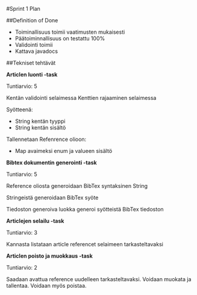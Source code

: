 #Sprint 1 Plan


##Definition of Done

* Toiminallisuus toimii vaatimusten mukaisesti
* Päätoiminnallisuus on testattu 100%
* Validointi toimii
* Kattava javadocs


##Tekniset tehtävät


**Articlen luonti -task**

Tuntiarvio: 5
	
Kentän validointi selaimessa
Kenttien rajaaminen selaimessa

Syötteenä:
* String kentän tyyppi
* String kentän sisältö

Tallennetaan Refenrence olioon:
* Map avaimeksi enum ja valueen sisältö

**Bibtex dokumentin generointi -task**

Tuntiarvio: 5
	
Reference oliosta generoidaan BibTex syntaksinen String
	
Stringeistä generoidaan BibTex syöte

Tiedoston generoiva luokka generoi syötteistä BibTex tiedoston

**Articlejen selailu -task**

Tuntiarvio: 3
	
Kannasta listataan article referencet selaimeen tarkasteltavaksi

**Articlen poisto ja muokkaus -task**

Tuntiarvio: 2

Saadaan avattua reference uudelleen tarkasteltavaksi. Voidaan muokata ja tallentaa. Voidaan myös poistaa.


